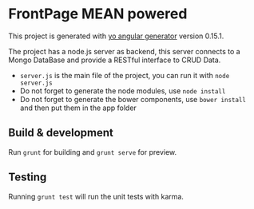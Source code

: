 # FrontPage MEAN powered

This project is generated with [yo angular generator](https://github.com/yeoman/generator-angular)
version 0.15.1.

The project has a node.js server as backend, 
this server connects to a Mongo DataBase and provide a RESTful interface to CRUD Data.

- `server.js` is the main file of the project, you can run it with `node server.js`
- Do not forget to generate the node modules, use `node install`
- Do not forget to generate the bower components, use `bower install` and then put them in the app folder

## Build & development

Run `grunt` for building and `grunt serve` for preview.

## Testing

Running `grunt test` will run the unit tests with karma.
